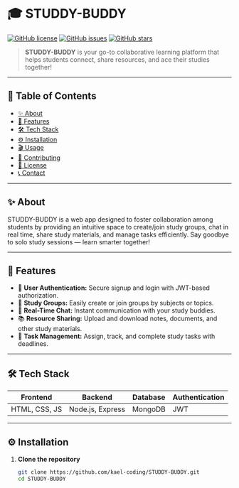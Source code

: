 # 🎓 STUDDY-BUDDY

[![GitHub license](https://img.shields.io/badge/license-MIT-blue.svg)](LICENSE)
[![GitHub issues](https://img.shields.io/github/issues/kael-coding/STUDDY-BUDDY)](https://github.com/kael-coding/STUDDY-BUDDY/issues)
[![GitHub stars](https://img.shields.io/github/stars/kael-coding/STUDDY-BUDDY?style=social)](https://github.com/kael-coding/STUDDY-BUDDY/stargazers)

> **STUDDY-BUDDY** is your go-to collaborative learning platform that helps students connect, share resources, and ace their studies together!

---

## 🚀 Table of Contents

- [✨ About](#-about)
- [🎯 Features](#-features)
- [🛠️ Tech Stack](#-tech-stack)
- [⚙️ Installation](#-installation)
- [🎬 Usage](#-usage)
- [🤝 Contributing](#-contributing)
- [📄 License](#-license)
- [📞 Contact](#-contact)

---

## ✨ About

STUDDY-BUDDY is a web app designed to foster collaboration among students by providing an intuitive space to create/join study groups, chat in real time, share study materials, and manage tasks efficiently. Say goodbye to solo study sessions — learn smarter together!

---

## 🎯 Features

- 🔐 **User Authentication:** Secure signup and login with JWT-based authorization.
- 👥 **Study Groups:** Easily create or join groups by subjects or topics.
- 💬 **Real-Time Chat:** Instant communication with your study buddies.
- 📚 **Resource Sharing:** Upload and download notes, documents, and other study materials.
- 📅 **Task Management:** Assign, track, and complete study tasks with deadlines.

---

## 🛠️ Tech Stack

| Frontend         | Backend          | Database     | Authentication |
| ---------------- | ---------------- | ------------ | -------------- |
| HTML, CSS, JS    | Node.js, Express | MongoDB      | JWT            |

---

## ⚙️ Installation

1. **Clone the repository**

   ```bash
   git clone https://github.com/kael-coding/STUDDY-BUDDY.git
   cd STUDDY-BUDDY
